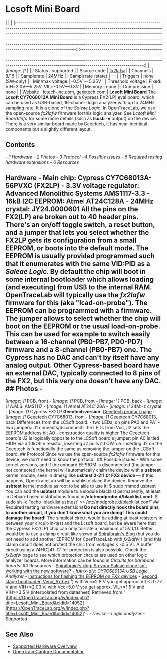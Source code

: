 # Lcsoft Mini Board
| | | |:-----------------------------------------------------------------------------------------------------------------------------------------------------------------------------------------------------------------------------------------------------------------------------------------------------------------------------------------------------------------------------------------------------------------------------------:|:--------------------------------------------------------------------------------------------------------------------------------------------------------------------------------------------------------------------------------------------------------------------------:| | [*Image: \1* | | | Status | supported | | Source code | [fx2lafw](http://github.com/OpenTraceLab/?p=OpenTraceCapture.git;a=tree;f=src/hardware/fx2lafw) | | Channels | 8/16 | | Samplerate | 24MHz | | Samplerate (state) | — | | Triggers | none (SW-only) | | Min/max voltage | -0.5V — 5.25V | | Threshold voltage | Fixed: VIH=2.0V—5.25V, VIL=-0.5V—0.8V | | Memory | none | | Compression | none | | Website | [lctech-inc.com](http://www.lctech-inc.com/Hardware/Detail.aspx?id=7cadef7b-359a-4e3d-b980-76ffa15171e0), [geeetech.com](http://www.geeetech.com/wiki/index.php/CY7C68013) | **Lcsoft Mini Board** The **Lcsoft CY7C68013A Mini Board** is a Cypress FX2(LP) eval board, which can be used as USB-based, 16-channel logic analyzer with up to 24MHz sampling rate. It is a clone of the *Saleae Logic*. In OpenTraceLab, we use the open-source *fx2lafw* firmware for this logic analyzer. See *Lcsoft Mini Board/Info* for some more details (such as **lsusb -v** output) on the device. There is a very similar board made by Geeetech, it has near-identical components but a slightly different layout.
## Contents
\- *1 Hardware* \- *2 Photos* \- *3 Protocol* \- *4 Possible issues* \- *5 Required testing hardware extensions* \- *6 Resources*
## Hardware \- **Main chip**: Cypress CY7C68013A-56PVXC (FX2LP) \- **3.3V voltage regulator**: Advanced Monolithic Systems AMS1117-3.3 \- **16kB I2C EEPROM**: Atmel AT24C128A \- **24MHz crystal**: JY24.0000601 All the pins on the FX2(LP) are broken out to 40 header pins. There's an on/off toggle switch, a reset button, and a jumper that lets you select whether the FX2LP gets its configuration from a small EEPROM, or boots into the default mode. The EEPROM is usually provided programmed such that it enumerates with the same VID:PID as a *Saleae Logic*. By default the chip will boot in some internal bootloader which allows loading (and executing) from USB to the internal RAM. OpenTraceLab will typically use the *fx2lafw* firmware for this (aka "load-on-probe"). The EEPROM can be programmed with a firmware. The jumper allows to select whether the chip will boot on the EEPROM or the usual load-on-probe. This can be used for example to switch easily between a 16-channel (PB0-PB7, PD0-PD7) firmware and a 8-channel (PB0-PB7) one. The Cypress has no DAC and can't by itself have any analog output. Other Cypress-based board have an external DAC, typically connected to 8 pins of the FX2, but this very one doesn't have any DAC. ## Photos \-
[*Image: \1*
PCB, front
\-
[*Image: \1*
PCB, front
\-
[*Image: \1*
PCB, back
\-
[*Image: \1*
A.M.S. AMS1117
\-
[*Image: \1*
Atmel AT24C128A
\-
[*Image: \1*
24MHz crystal
\-
[*Image: \1*
Cypress FX2LP
**Geeetech version**: [Geeetech product page](http://www.geeetech.com/wiki/index.php/CY7C68013) \-
[*Image: \1*
Geeetech CY7C68013, front
\-
[*Image: \1*
Geeetech CY7C68013, back
Differences from the LCSoft board: \- two LEDs, on pins PA0 and PA1 \- two jumpers: J1 connects/disconnects the LEDs from Vcc, J2 sets the EEPROM address bit A0 \- construction quality is higher The Geeetech board's J2 is logically opposite to the LCSoft board's jumper: pin A0 is tied HIGH via a 10kOhm resistor, inserting J2 pulls it LOW. i.e. inserting J2 on the Geeetech is functionally the same as removing the jumper on the LCSoft board. ## Protocol Since we use the open-source *fx2lafw* firmware for this device, we don't need to know the protocol. ## Possible issues \- With some kernel versions, and if the onboard EEPROM is disconnected (the jumper not connected) the kernel will automatically claim the device with a **usbtest** kernel module, seen in dmesg like **usbtest 2-2:1.0: FX2 device** — if this happens, OpenTraceLab will be unable to claim the device. Remove the **usbtest** kernel module as root to be able to use it:  $ sudo rmmod usbtest You can add the **usbtest** module to a module blacklist permanently, at least in Debian-based distributions found in **/etc/modprobe.d/blacklist.conf**: $ sudo sh -c "echo 'blacklist usbtest' >> /etc/modprobe.d/blacklist.conf" ## Required testing hardware extensions **Do not directly hook the board pins to another circuit, if you don't know what you are doing! This could damage the board!** The simplest circuit would be adding at least resistors in between your circuit-in-test and the Lcsoft board, but be aware here that the Cypress FX2(LP) chip can only tolerate a maximum of 5V I/O. Better would be to use a clamp circuit like shown at [Spiralbrain's Blog](http://web.archive.org/web/20140604115345/http://sunbizhosting.co.uk/~spiral/blog/?p=117) (but you do not need to add another EEPROM for OpenTraceLab with *fx2lafw*!) (and this clamp circuit does not protect the chip from voltages \< -0.5 V). A buffer circuit using a 74HC241 IC¹ for protection is also possible. Check the *fx2lafw* page to see which protection circuits are used on other logic analyzer boards. More information can be found in *Circuits for barebone boards*. ## Resources \- [Spiralbrain's blog: So your Saleae clone isn’t working with the new software?](http://web.archive.org/web/20140604115345/http://sunbizhosting.co.uk/~spiral/blog/?p=117) \- *hAnix-diy: CY7C68013A USB Logic Analyzer* \- [Instructions for flashing the EEPROM on FX2 devices](http://www.triplespark.net/elec/periph/USB-FX2/eeprom/) \- [Second stage bootloader, Vend_Ax.hex](http://www.triplespark.net/elec/periph/USB-FX2/eeprom/fxload-full-2008_10_13-ww3.tar.gz) ¹) with Vcc=2.8 V you get approx. VIL\<=0.77 V and VIH\>=2.03 V; with Vcc=5.0 V you get approx. VIL\<=1.5 V and VIH\>=3.5 V (interpolated from datasheet)
Retrieved from "[https://OpenTraceLab.org/w/index.php?title=Lcsoft_Mini_Board&oldid=14052](https://OpenTraceLab.org/w/index.php?title=Lcsoft_Mini_Board&oldid=14052)"
: \- *Device* \- *Logic analyzer* \- *Supported*
## See Also
- [Supported Hardware Overview](../supported-hardware.md)
- [OpenTraceCapture Documentation](../../opentracecapture/overview.md)
